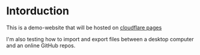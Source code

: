 # Intorduction

This is a demo-website that will be hosted on [cloudflare pages](https://pages.cloudflare.com)

I'm also testing how to import and export files between a desktop computer and an online GitHub repos.
